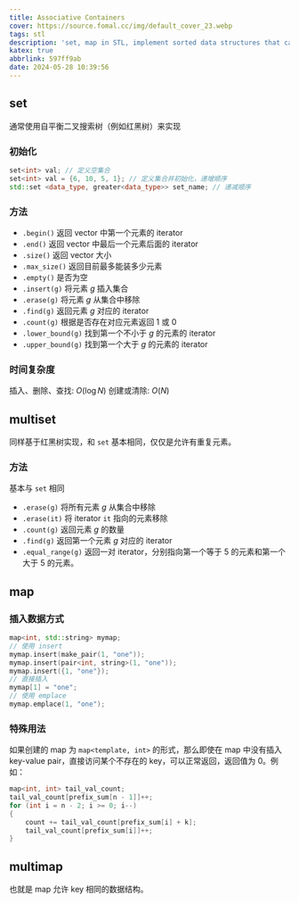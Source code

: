 ```yaml
---
title: Associative Containers
cover: https://source.fomal.cc/img/default_cover_23.webp
tags: stl
description: 'set, map in STL, implement sorted data structures that can be quickly searched'
katex: true
abbrlink: 597ff9ab
date: 2024-05-28 10:39:56
---
```


## set
通常使用自平衡二叉搜索树（例如红黑树）来实现
 
### 初始化
```c++
set<int> val; // 定义空集合
set<int> val = {6, 10, 5, 1}; // 定义集合并初始化，递增顺序
std::set <data_type, greater<data_type>> set_name; // 递减顺序
```

### 方法
* `.begin()` 返回 vector 中第一个元素的 iterator
* `.end()` 返回 vector 中最后一个元素后面的 iterator
* `.size()` 返回 vector 大小
* `.max_size()` 返回目前最多能装多少元素
* `.empty()` 是否为空
* `.insert(g)` 将元素 $g$ 插入集合
* `.erase(g)` 将元素 $g$ 从集合中移除
* `.find(g)` 返回元素 $g$ 对应的 iterator
* `.count(g)` 根据是否存在对应元素返回 $1$ 或 $0$
* `.lower_bound(g)` 找到第一个不小于 $g$ 的元素的 iterator
* `.upper_bound(g)` 找到第一个大于 $g$ 的元素的 iterator

### 时间复杂度
插入、删除、查找: $O(\log N)$
创建或清除: $O(N)$

## multiset
同样基于红黑树实现，和 `set` 基本相同，仅仅是允许有重复元素。

### 方法
基本与 `set` 相同
* `.erase(g)` 将所有元素 $g$ 从集合中移除
* `.erase(it)` 将 iterator `it` 指向的元素移除
* `.count(g)` 返回元素 $g$ 的数量
* `.find(g)` 返回第一个元素 $g$ 对应的 iterator
* `.equal_range(g)` 返回一对 iterator，分别指向第一个等于 5 的元素和第一个大于 5 的元素。

## map
### 插入数据方式
```c++
map<int, std::string> mymap;
// 使用 insert
mymap.insert(make_pair(1, "one")); 
mymap.insert(pair<int, string>(1, "one"));
mymap.insert({1, "one"});
// 直接插入
mymap[1] = "one";
// 使用 emplace
mymap.emplace(1, "one");
```
### 特殊用法
如果创建的 map 为 `map<template, int>` 的形式，那么即使在 map 中没有插入 key-value pair，直接访问某个不存在的 key，可以正常返回，返回值为 $0$。例如：
```c++
map<int, int> tail_val_count;
tail_val_count[prefix_sum[n - 1]]++;
for (int i = n - 2; i >= 0; i--)
{
    count += tail_val_count[prefix_sum[i] + k];
    tail_val_count[prefix_sum[i]]++;
}
```

## multimap
也就是 map 允许 key 相同的数据结构。